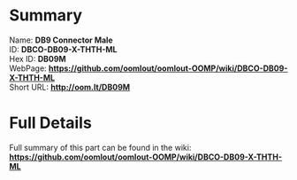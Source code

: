 
Summary
=================
  
Name: __DB9 Connector Male__    
ID: __DBCO-DB09-X-THTH-ML__   
Hex ID: __DB09M__   
WebPage: __https://github.com/oomlout/oomlout-OOMP/wiki/DBCO-DB09-X-THTH-ML__   
Short URL: __http://oom.lt/DB09M__   

Full Details
==========================
Full summary of this part can be found in the wiki:   
__https://github.com/oomlout/oomlout-OOMP/wiki/DBCO-DB09-X-THTH-ML__    

